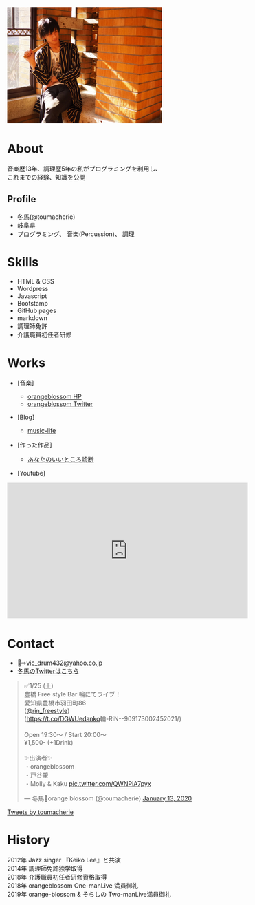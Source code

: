<img src="IMG_6960.JPG" width="360">

# About
音楽歴13年、調理歴5年の私がプログラミングを利用し、  
これまでの経験、知識を公開


## Profile
- 冬馬(@toumacherie)
- 岐阜県
- プログラミング、 音楽(Percussion)、  調理

# Skills
- HTML & CSS
- Wordpress
- Javascript
- Bootstamp
- GitHub pages
- markdown
- 調理師免許
- 介護職員初任者研修

# Works
- [音楽]  
  - [orangeblossom HP](https://orangeblossom3.amebaownd.com/)  
  - [orangeblossom Twitter](https://twitter.com/OB8Ensemble)  
  
- [Blog]  
  - [music-life](https://music-life1.com)  
    
- [作った作品]   
  - [あなたのいいところ診断](https://touma-cherie.github.io/assessment/assessment.html)
  
- [Youtube]  
  
<iframe width="560" height="315" src="https://www.youtube.com/embed/a7o34Yi7a3Q" frameborder="0" allow="accelerometer; autoplay; encrypted-media; gyroscope; picture-in-picture" allowfullscreen></iframe>


# Contact
- 📨⇨vic_drum432@yahoo.co.jp  
- [冬馬のTwitterはこちら](https://twitter.com/)

<blockquote class="twitter-tweet" data-theme="dark"><p lang="ja" dir="ltr">✅1/25 (土)<br>豊橋 Free style Bar 輪にてライブ！<br>愛知県豊橋市羽田町86<br>(<a href="https://twitter.com/rin_freestyle?ref_src=twsrc%5Etfw">@rin_freestyle</a>)<br>(<a href="https://t.co/DGWUedanko">https://t.co/DGWUedanko</a>輪-RiN--909173002452021/)<br><br>Open 19:30〜 / Start 20:00〜<br>¥1,500- (+1Drink)<br><br>✨出演者✨<br>・orangeblossom<br>・戸谷肇<br>・Molly &amp; Kaku <a href="https://t.co/QWNPiA7pyx">pic.twitter.com/QWNPiA7pyx</a></p>&mdash; 冬馬🥁orange blossom (@toumacherie) <a href="https://twitter.com/toumacherie/status/1216597269924831232?ref_src=twsrc%5Etfw">January 13, 2020</a></blockquote> <script async src="https://platform.twitter.com/widgets.js" charset="utf-8"></script>

<a class="twitter-timeline" data-width="430" data-height="630" data-theme="dark" href="https://twitter.com/toumacherie?ref_src=twsrc%5Etfw">Tweets by toumacherie</a> <script async src="https://platform.twitter.com/widgets.js" charset="utf-8"></script>

# History 
2012年 Jazz singer 『Keiko Lee』と共演  
2014年 調理師免許独学取得  
2018年 介護職員初任者研修資格取得  
2018年 orangeblossom One-manLive 満員御礼  
2019年 orange-blossom & そらしの Two-manLive満員御礼
